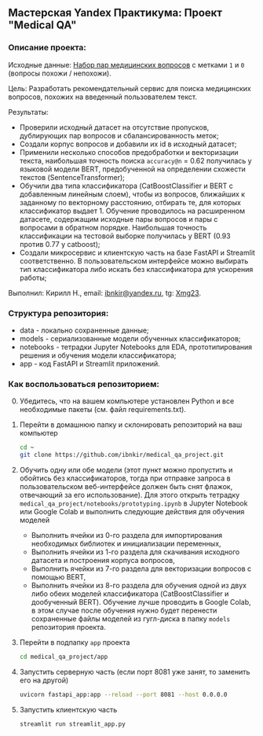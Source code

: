 ## Мастерская Yandex Практикума: Проект "Medical QA"

### Описание проекта:
Исходные данные:
[Набор пар медицинских вопросов](https://huggingface.co/datasets/medical_questions_pairs) с метками `1` и `0` (вопросы похожи / непохожи).

Цель: Разработать рекомендательный сервис для поиска медицинских вопросов, похожих на введенный пользователем текст.

Результаты:
* Проверили исходный датасет на отсутствие пропусков, дублирующих пар вопросов и сбалансированность меток;
* Создали корпус вопросов и добавили их id в исходный датасет;
* Применили несколько способов предобработки и векторизации текста, наибольшая точность поиска `accuracy@n` = 0.62 получилась у языковой модели BERT, предобученной на определении схожести текстов (SentenceTransformer);
* Обучили два типа классификатора (CatBoostClassifier и BERT с добавленным линейным слоем), чтобы из вопросов, ближайших к заданному по векторному расстоянию, отбирать те, для которых классификатор выдает 1. Обучение проводилось на расширенном датасете, содержащим исходные пары вопросов и пары с вопросами в обратном порядке. Наибольшая точность классификации на тестовой выборке получилась у BERT (0.93 против 0.77 у catboost);
* Создали микросервис и клиентскую часть на базе FastAPI и Streamlit соответственно.
  В пользовательском интерфейсе можно выбирать тип классификатора либо искать без классификатора для ускорения работы;
  
Выполнил:
Кирилл Н., email: ibnkir@yandex.ru, tg: [Xmg23](https://t.me/Xmg23).

### Структура репозитория:
* data - локально сохраненные данные;
* models - сериализованные модели обученных классификаторов;
* notebooks - тетрадки Jupyter Notebooks для EDA, прототипирования решения и обучения модели классификатора;
* app - код FastAPI и Streamlit приложений.

### Как воспользоваться репозиторием:
0. Убедитесь, что на вашем компьютере установлен Python и все необходимые пакеты (см. файл requirements.txt).
1. Перейти в домашнюю папку и склонировать репозиторий на ваш компьютер
   ```bash
   cd ~
   git clone https://github.com/ibnkir/medical_qa_project.git
   ```
2. Обучить одну или обе модели (этот пункт можно пропустить и обойтись без классификаторов, тогда при отправке запроса в пользовательском веб-интерфейсе должен быть снят флажок, отвечающий за его использование). Для этого открыть тетрадку `medical_qa_project/notebooks/prototyping.ipynb` в Jupyter Notebook или Google Colab и выполнить следующие действия для обучения моделей
   - Выполнить ячейки из 0-го раздела для импортирования необходимых библиотек и инициализации переменных,
   - Выполнить ячейки из 1-го раздела для скачивания исходного датасета и построения корпуса вопросов,
   - Выполнить ячейки из 7-го раздела для векторизации вопросов с помощью BERT,
   - Выполнить ячейки из 8-го раздела для обучения одной из двух либо обеих моделей классификатора (CatBoostClassifier и дообученный BERT).
     Обучение лучше проводить в Google Colab, в этом случае после обучения нужно будет перенести сохраненные файлы моделей из гугл-диска в папку `models` репозитория проекта.
     
4. Перейти в подпапку `app` проекта
   ```bash
   cd medical_qa_project/app
   ```
5. Запустить серверную часть (если порт 8081 уже занят, то заменить его на другой)
   ```bash
   uvicorn fastapi_app:app --reload --port 8081 --host 0.0.0.0
   ```
6. Запустить клиентскую часть
   ```bash
   streamlit run streamlit_app.py
   ```
